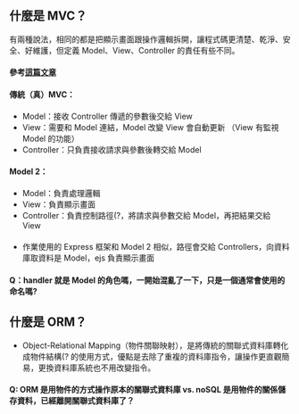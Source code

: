 ## 什麼是 MVC？
有兩種說法，相同的都是把顯示畫面跟操作邏輯拆開，讓程式碼更清楚、乾淨、安全、好維護，但定義 Model、View、Controller 的責任有些不同。
#### 參考[這篇文章](http://blog.turn.tw/?p=1539)
#### 傳統（真）MVC：
- Model：接收 Controller 傳遞的參數後交給 View
- View：需要和 Model 連結，Model 改變 View 會自動更新 （View 有監視 Model 的功能）
- Controller：只負責接收請求與參數後轉交給 Model
#### Model 2：
- Model：負責處理邏輯
- View：負責顯示畫面
- Controller：負責控制路徑(?，將請求與參數交給 Model，再把結果交給 View
#### 
- 作業使用的 Express 框架和 Model 2 相似，路徑會交給 Controllers，向資料庫取資料是 Model，ejs 負責顯示畫面
#### Q：handler 就是 Model 的角色嗎，一開始混亂了一下，只是一個通常會使用的命名嗎?

## 什麼是 ORM？
- Object-Relational Mapping（物件關聯映射），是將傳統的關聯式資料庫轉化成物件結構(? 的使用方式，優點是去除了重複的資料庫指令，讓操作更直觀簡易，更換資料庫系統也不用改變指令。
#### Q: ORM 是用物件的方式操作原本的關聯式資料庫 vs. noSQL 是用物件的關係儲存資料，已經離開關聯式資料庫了？
